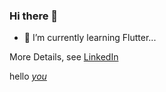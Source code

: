 ### Hi there 👋

- 🌱 I’m currently learning Flutter...

More Details, see [LinkedIn](https://www.linkedin.com/in/prachya-saechua/) 

hello <a name="n" href="javascript:alert('xss')">*you*</a>
<!--
**blackb1rd/blackb1rd** is a ✨ _special_ ✨ repository because its `README.md` (this file) appears on your GitHub profile.

Here are some ideas to get you started:

- 🔭 I’m currently working on ...
- 🌱 I’m currently learning ...
- 👯 I’m looking to collaborate on ...
- 🤔 I’m looking for help with ...
- 💬 Ask me about ...
- 📫 How to reach me: ...
- 😄 Pronouns: ...
- ⚡ Fun fact: ...
-->
